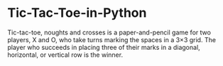 # Tic-Tac-Toe-in-Python
Tic-tac-toe, noughts and crosses is a paper-and-pencil game for two players, X and O, who take turns marking the spaces in a 3×3 grid. The player who succeeds in placing three of their marks in a diagonal, horizontal, or vertical row is the winner.
